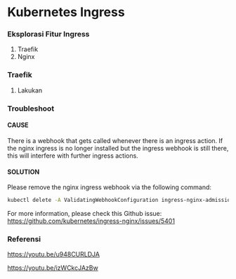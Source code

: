 # Kubernetes Ingress

### Eksplorasi Fitur Ingress
1. Traefik
2. Nginx

### Traefik

1. Lakukan 


### Troubleshoot

#### CAUSE
There is a webhook that gets called whenever there is an ingress action. If the nginx ingress is no longer installed but the ingress webhook is still there, this will interfere with further ingress actions.

#### SOLUTION
Please remove the nginx ingress webhook via the following command:
 
```bash
kubectl delete -A ValidatingWebhookConfiguration ingress-nginx-admission
```

For more information, please check this Github issue: https://github.com/kubernetes/ingress-nginx/issues/5401

### Referensi
https://youtu.be/u948CURLDJA

https://youtu.be/izWCkcJAzBw
